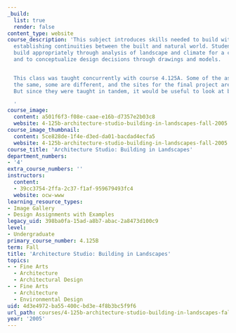 ```yaml
---
_build:
  list: true
  render: false
content_type: website
course_description: 'This subject introduces skills needed to build within a landscape
  establishing continuities between the built and natural world. Students learn to
  build appropriately through analysis of landscape and climate for a chosen site,
  and to conceptualize design decisions through drawings and models.


  This class was taught concurrently with course 4.125A. Some of the assignments are
  the same, some are different, and the sites for the final project are different.
  But since they were taught in tandem, it would be useful to look at both together.

  '
course_image:
  content: a501f6f3-f08e-caae-e16b-d7357e2b03c8
  website: 4-125b-architecture-studio-building-in-landscapes-fall-2005
course_image_thumbnail:
  content: 5ce828de-1f4e-d3ed-da01-bacdad4ecfa5
  website: 4-125b-architecture-studio-building-in-landscapes-fall-2005
course_title: 'Architecture Studio: Building in Landscapes'
department_numbers:
- '4'
extra_course_numbers: ''
instructors:
  content:
  - 39cc3754-2ffa-2c37-f1af-959679493fc4
  website: ocw-www
learning_resource_types:
- Image Gallery
- Design Assignments with Examples
legacy_uid: 398ba0fa-15ad-a8b7-abac-2a8473d100c9
level:
- Undergraduate
primary_course_number: 4.125B
term: Fall
title: 'Architecture Studio: Building in Landscapes'
topics:
- - Fine Arts
  - Architecture
  - Architectural Design
- - Fine Arts
  - Architecture
  - Environmental Design
uid: 4d3e4972-ba55-400c-bd3e-4f8b3bc5f9f6
url_path: courses/4-125b-architecture-studio-building-in-landscapes-fall-2005
year: '2005'
---
```

